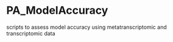 # PA_ModelAccuracy
scripts to assess model accuracy using metatranscriptomic and transcriptomic data
